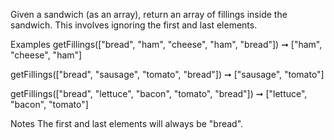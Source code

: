Given a sandwich (as an array), return an array of fillings inside the sandwich. This involves ignoring the first and last elements.

Examples
getFillings(["bread", "ham", "cheese", "ham", "bread"]) ➞ ["ham", "cheese", "ham"]

getFillings(["bread", "sausage", "tomato", "bread"]) ➞ ["sausage", "tomato"]

getFillings(["bread", "lettuce", "bacon", "tomato", "bread"]) ➞ ["lettuce", "bacon", "tomato"]

Notes
The first and last elements will always be "bread".